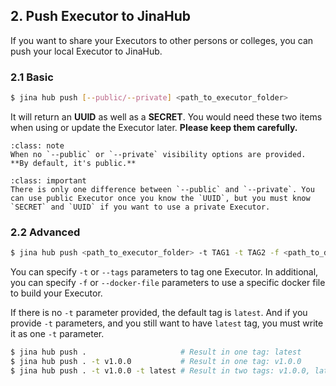 ## 2. Push Executor to JinaHub

If you want to share your Executors to other persons or colleges, you can push your local Executor to JinaHub.

### 2.1 Basic

```bash
$ jina hub push [--public/--private] <path_to_executor_folder>
```

It will return an **UUID** as well as a **SECRET**. You would need these two items when using or update the Executor later. **Please keep them carefully.**


````{admonition} Note
:class: note
When no `--public` or `--private` visibility options are provided. **By default, it's public.**
````

````{admonition} Important
:class: important
There is only one difference between `--public` and `--private`. You can use public Executor once you know the `UUID`, but you must know `SECRET` and `UUID` if you want to use a private Executor.
````

### 2.2 Advanced

```bash
$ jina hub push <path_to_executor_folder> -t TAG1 -t TAG2 -f <path_to_dockerfile>
```

You can specify `-t` or `--tags` parameters to tag one Executor. In additional, you can specify `-f` or `--docker-file` parameters to use a specific docker file to build your Executor.

If there is no `-t` parameter provided, the default tag is `latest`. And if you provide `-t` parameters, and you still want to have `latest` tag, you must write it as one `-t` parameter.

```bash
$ jina hub push .                     # Result in one tag: latest
$ jina hub push . -t v1.0.0           # Result in one tag: v1.0.0
$ jina hub push . -t v1.0.0 -t latest # Result in two tags: v1.0.0, latest
```
